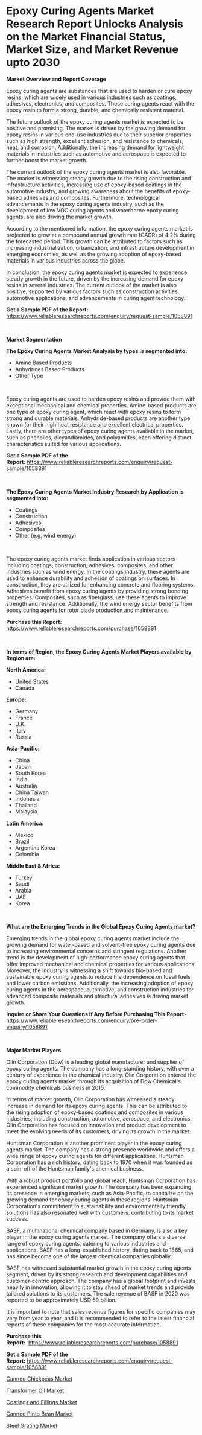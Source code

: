<p><h1>Epoxy Curing Agents Market Research Report Unlocks Analysis on the Market Financial Status, Market Size, and Market Revenue upto 2030</h1></p><p><strong>Market Overview and Report Coverage</strong></p>
<p><p>Epoxy curing agents are substances that are used to harden or cure epoxy resins, which are widely used in various industries such as coatings, adhesives, electronics, and composites. These curing agents react with the epoxy resin to form a strong, durable, and chemically resistant material.</p><p>The future outlook of the epoxy curing agents market is expected to be positive and promising. The market is driven by the growing demand for epoxy resins in various end-use industries due to their superior properties such as high strength, excellent adhesion, and resistance to chemicals, heat, and corrosion. Additionally, the increasing demand for lightweight materials in industries such as automotive and aerospace is expected to further boost the market growth.</p><p>The current outlook of the epoxy curing agents market is also favorable. The market is witnessing steady growth due to the rising construction and infrastructure activities, increasing use of epoxy-based coatings in the automotive industry, and growing awareness about the benefits of epoxy-based adhesives and composites. Furthermore, technological advancements in the epoxy curing agents industry, such as the development of low VOC curing agents and waterborne epoxy curing agents, are also driving the market growth.</p><p>According to the mentioned information, the epoxy curing agents market is projected to grow at a compound annual growth rate (CAGR) of 4.2% during the forecasted period. This growth can be attributed to factors such as increasing industrialization, urbanization, and infrastructure development in emerging economies, as well as the growing adoption of epoxy-based materials in various industries across the globe.</p><p>In conclusion, the epoxy curing agents market is expected to experience steady growth in the future, driven by the increasing demand for epoxy resins in several industries. The current outlook of the market is also positive, supported by various factors such as construction activities, automotive applications, and advancements in curing agent technology.</p></p>
<p><strong>Get a Sample PDF of the Report:</strong> <a href="https://www.reliableresearchreports.com/enquiry/request-sample/1058891">https://www.reliableresearchreports.com/enquiry/request-sample/1058891</a></p>
<p>&nbsp;</p>
<p><strong>Market Segmentation</strong></p>
<p><strong>The Epoxy Curing Agents Market Analysis by types is segmented into:</strong></p>
<p><ul><li>Amine Based Products</li><li>Anhydrides Based Products</li><li>Other Type</li></ul></p>
<p>&nbsp;</p>
<p><p>Epoxy curing agents are used to harden epoxy resins and provide them with exceptional mechanical and chemical properties. Amine-based products are one type of epoxy curing agent, which react with epoxy resins to form strong and durable materials. Anhydride-based products are another type, known for their high heat resistance and excellent electrical properties. Lastly, there are other types of epoxy curing agents available in the market, such as phenolics, dicyandiamides, and polyamides, each offering distinct characteristics suited for various applications.</p></p>
<p><strong>Get a Sample PDF of the Report:</strong>&nbsp;<a href="https://www.reliableresearchreports.com/enquiry/request-sample/1058891">https://www.reliableresearchreports.com/enquiry/request-sample/1058891</a></p>
<p>&nbsp;</p>
<p><strong>The Epoxy Curing Agents Market Industry Research by Application is segmented into:</strong></p>
<p><ul><li>Coatings</li><li>Construction</li><li>Adhesives</li><li>Composites</li><li>Other (e.g. wind energy)</li></ul></p>
<p>&nbsp;</p>
<p><p>The epoxy curing agents market finds application in various sectors including coatings, construction, adhesives, composites, and other industries such as wind energy. In the coatings industry, these agents are used to enhance durability and adhesion of coatings on surfaces. In construction, they are utilized for enhancing concrete and flooring systems. Adhesives benefit from epoxy curing agents by providing strong bonding properties. Composites, such as fiberglass, use these agents to improve strength and resistance. Additionally, the wind energy sector benefits from epoxy curing agents for rotor blade production and maintenance.</p></p>
<p><strong>Purchase this Report:</strong>&nbsp; <a href="https://www.reliableresearchreports.com/purchase/1058891">https://www.reliableresearchreports.com/purchase/1058891</a></p>
<p>&nbsp;</p>
<p><strong>In terms of Region, the Epoxy Curing Agents Market Players available by Region are:</strong></p>
<p>
    <p> <strong> North America: </strong>
        <ul>
            <li>United States</li>
            <li>Canada</li>
        </ul>
        </p> 
    <p> <strong> Europe: </strong>
        <ul>
            <li>Germany</li>
            <li>France</li>
            <li>U.K.</li>
            <li>Italy</li>
            <li>Russia</li>
        </ul>
        </p> 
    <p> <strong> Asia-Pacific: </strong>
        <ul>
            <li>China</li>
            <li>Japan</li>
            <li>South Korea</li>
            <li>India</li>
            <li>Australia</li>
            <li>China Taiwan</li>
            <li>Indonesia</li>
            <li>Thailand</li>
            <li>Malaysia</li>
        </ul>
        </p> 
    <p> <strong> Latin America: </strong>
        <ul>
            <li>Mexico</li>
            <li>Brazil</li>
            <li>Argentina Korea</li>
            <li>Colombia</li>
        </ul>
        </p> 
    <p> <strong> Middle East & Africa: </strong>
        <ul>
            <li>Turkey</li>
            <li>Saudi</li>
            <li>Arabia</li>
            <li>UAE</li>
            <li>Korea</li>
        </ul>
    </p>
    </p>
<p>&nbsp;</p>
<p><strong>What are the Emerging Trends in the Global Epoxy Curing Agents market?</strong></p>
<p><p>Emerging trends in the global epoxy curing agents market include the growing demand for water-based and solvent-free epoxy curing agents due to increasing environmental concerns and stringent regulations. Another trend is the development of high-performance epoxy curing agents that offer improved mechanical and chemical properties for various applications. Moreover, the industry is witnessing a shift towards bio-based and sustainable epoxy curing agents to reduce the dependence on fossil fuels and lower carbon emissions. Additionally, the increasing adoption of epoxy curing agents in the aerospace, automotive, and construction industries for advanced composite materials and structural adhesives is driving market growth.</p></p>
<p><strong>Inquire or Share Your Questions If Any Before Purchasing This Report</strong>- <a href="https://www.reliableresearchreports.com/enquiry/pre-order-enquiry/1058891">https://www.reliableresearchreports.com/enquiry/pre-order-enquiry/1058891</a></p>
<p>&nbsp;</p>
<p><strong>Major Market Players</strong></p>
<p><p>Olin Corporation (Dow) is a leading global manufacturer and supplier of epoxy curing agents. The company has a long-standing history, with over a century of experience in the chemical industry. Olin Corporation entered the epoxy curing agents market through its acquisition of Dow Chemical's commodity chemicals business in 2015.</p><p>In terms of market growth, Olin Corporation has witnessed a steady increase in demand for its epoxy curing agents. This can be attributed to the rising adoption of epoxy-based coatings and composites in various industries, including construction, automotive, aerospace, and electronics. Olin Corporation has focused on innovation and product development to meet the evolving needs of its customers, driving its growth in the market.</p><p>Huntsman Corporation is another prominent player in the epoxy curing agents market. The company has a strong presence worldwide and offers a wide range of epoxy curing agents for different applications. Huntsman Corporation has a rich history, dating back to 1970 when it was founded as a spin-off of the Huntsman family's chemical business.</p><p>With a robust product portfolio and global reach, Huntsman Corporation has experienced significant market growth. The company has been expanding its presence in emerging markets, such as Asia-Pacific, to capitalize on the growing demand for epoxy curing agents in these regions. Huntsman Corporation's commitment to sustainability and environmentally friendly solutions has also resonated well with customers, contributing to its market success.</p><p>BASF, a multinational chemical company based in Germany, is also a key player in the epoxy curing agents market. The company offers a diverse range of epoxy curing agents, catering to various industries and applications. BASF has a long-established history, dating back to 1865, and has since become one of the largest chemical companies globally.</p><p>BASF has witnessed substantial market growth in the epoxy curing agents segment, driven by its strong research and development capabilities and customer-centric approach. The company has a global footprint and invests heavily in innovation, allowing it to stay ahead of market trends and provide tailored solutions to its customers. The sale revenue of BASF in 2020 was reported to be approximately USD 59 billion.</p><p>It is important to note that sales revenue figures for specific companies may vary from year to year, and it is recommended to refer to the latest financial reports of these companies for the most accurate information.</p></p>
<p><strong>Purchase this Report:</strong>&nbsp;&nbsp;<a href="https://www.reliableresearchreports.com/purchase/1058891">https://www.reliableresearchreports.com/purchase/1058891</a></p>
<p></p>
<p><strong>Get a Sample PDF of the Report:</strong>&nbsp;<a href="https://www.reliableresearchreports.com/enquiry/request-sample/1058891">https://www.reliableresearchreports.com/enquiry/request-sample/1058891</a></p>
<p><p><a href="https://medium.com/@walterstanley64/canned-chickpeas-market-the-key-to-successful-business-strategy-forecast-till-2030-f7745d436d83">Canned Chickpeas Market</a></p><p><a href="https://github.com/maliyahmorrow6654/Market-Research-Report-List-1/blob/main/transformer-oil-market.md">Transformer Oil Market</a></p><p><a href="https://medium.com/@seanhunt765/coatings-and-fillings-market-competitive-analysis-market-trends-and-forecast-to-2030-5c8cb1113933">Coatings and Fillings Market</a></p><p><a href="https://medium.com/@alanwatkins6h/canned-pinto-bean-market-trends-forecast-and-competitive-analysis-to-2030-91e989e9e9af">Canned Pinto Bean Market</a></p><p><a href="https://github.com/abdelrhmankishk22/Market-Research-Report-List-1/blob/main/steel-grating-market.md">Steel Grating Market</a></p></p>